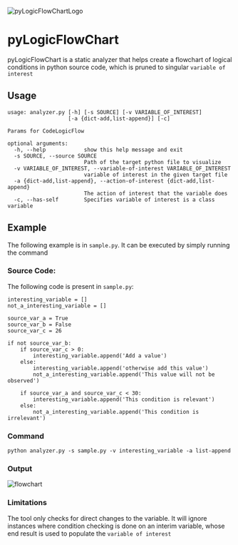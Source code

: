 ![pyLogicFlowChartLogo](https://pasteboard.co/IRj0Hgq.png)

# pyLogicFlowChart
pyLogicFlowChart is a static analyzer that helps create a flowchart of logical conditions in python source code, which is pruned to singular `variable of interest`

## Usage
```
usage: analyzer.py [-h] [-s SOURCE] [-v VARIABLE_OF_INTEREST]
                   [-a {dict-add,list-append}] [-c]

Params for CodeLogicFlow

optional arguments:
  -h, --help            show this help message and exit
  -s SOURCE, --source SOURCE
                        Path of the target python file to visualize
  -v VARIABLE_OF_INTEREST, --variable-of-interest VARIABLE_OF_INTEREST
                        variable of interest in the given target file
  -a {dict-add,list-append}, --action-of-interest {dict-add,list-append}
                        The action of interest that the variable does
  -c, --has-self        Specifies variable of interest is a class variable
```

## Example
The following example is in `sample.py`. It can be executed by simply running the command

### Source Code:
The following code is present in `sample.py`:
```
interesting_variable = []
not_a_interesting_variable = []

source_var_a = True
source_var_b = False
source_var_c = 26

if not source_var_b:
    if source_var_c > 0:
        interesting_variable.append('Add a value')
    else:
        interesting_variable.append('otherwise add this value')
        not_a_interesting_variable.append('This value will not be observed')

    if source_var_a and source_var_c < 30:
        interesting_variable.append('This condition is relevant')
    else:
        not_a_interesting_variable.append('This condition is irrelevant')
```

### Command
```
python analyzer.py -s sample.py -v interesting_variable -a list-append
```

### Output
![flowchart](https://pasteboard.co/IRiUd0N.png)

### Limitations
The tool only checks for direct changes to the variable. It will ignore instances where condition checking is done on an interim variable, whose end result is used to populate the `variable of interest`
